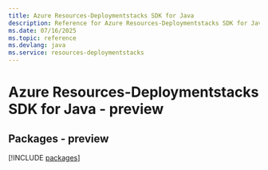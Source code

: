 ```yaml
---
title: Azure Resources-Deploymentstacks SDK for Java
description: Reference for Azure Resources-Deploymentstacks SDK for Java
ms.date: 07/16/2025
ms.topic: reference
ms.devlang: java
ms.service: resources-deploymentstacks
---
```

# Azure Resources-Deploymentstacks SDK for Java - preview
## Packages - preview
[!INCLUDE [packages](resources-deploymentstacks-index.md)]